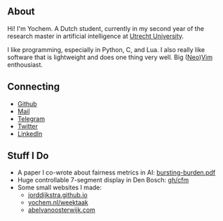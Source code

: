 ## About

Hi! I'm Yochem. A Dutch student, currently in my second year of the research
master in artificial intelligence at [Utrecht University](https://uu.nl).

I like programming, especially in Python, C, and Lua. I also really like
software that is lightweight and does one thing very well. Big
([Neo](https://github.com/neovim/neovim))[Vim](https://en.wikipedia.org/wiki/Vim_(text_editor))
enthousiast.

## Connecting

- [Github](https://github.com/yochem)
- [Mail](mailto:hi@yochem.nl?subject=Hi!)
- [Telegram](https://t.me/yochem_work)
- [Twitter](https://twitter.com/yoch3m)
- [LinkedIn](https://linkedin.com/in/yochem)

## Stuff I Do

- A paper I co-wrote about fairness metrics in AI:
  [bursting-burden.pdf](https://github.com/yochem/bursting-burden/blob/main/paper/bursting-burden.pdf)
- Huge controllable 7-segment display in Den Bosch: [gh/cfm](https://github.com/yochem/cfm)
- Some small websites I made:
	- [jorddijkstra.github.io](https://jorddijkstra.github.io/home.html)
	- [yochem.nl/weektaak](https://yochem.nl/weektaak/)
	- [abelvanoosterwijk.com](https://abelvanoosterwijk.com)
